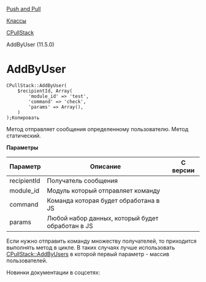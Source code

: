 [Push and Pull](/api_help/push_pull/index.php)

[Классы](/api_help/push_pull/classes/index.php)

[CPullStack](/api_help/push_pull/classes/cpullstack/index.php)

AddByUser (11.5.0)

AddByUser
=========

```
CPullStack::AddByUser(
	$recipientId, Array(
		'module_id' => 'test',
		'command' => 'check',
		'params' => Array(),
	)
);Копировать
```

Метод отправляет сообщения определенному пользователю. Метод статический.

**Параметры**

| Параметр | Описание | С версии |
| --- | --- | --- |
| recipientId | Получатель сообщения |  |
| module\_id | Модуль который отправляет команду |  |
| command | Команда которая будет обработана в JS |  |
| params | Любой набор данных, который будет обработан в JS |  |

Если нужно отправить команду множеству получателей, то приходится выполнять метод в цикле. В таких случаях лучше использовать [CPullStack::AddByUsers](/api_help/push_pull/classes/cpullstack/addbyusers.php) в которой первый параметр - массив пользователей.

Новинки документации в соцсетях: